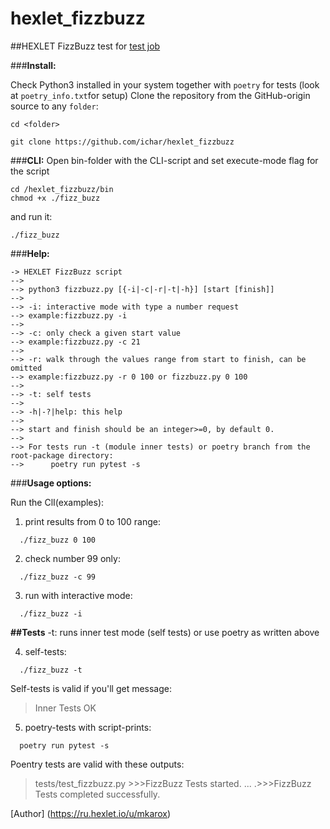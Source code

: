 # hexlet_fizzbuzz

##HEXLET FizzBuzz test for [test job](https://hexlet-ru.notion.site/8b301b64d4834a3e91f709f8ada1187a)

###**Install:**

Check Python3 installed in your system together with `poetry` for tests (look at `poetry_info.txt`for setup)
Clone the repository from the GitHub-origin source to any `folder`:
```
cd <folder>
```

```
git clone https://github.com/ichar/hexlet_fizzbuzz
```

###**CLI:**
Open bin-folder with the CLI-script and set execute-mode flag for the script
```
cd /hexlet_fizzbuzz/bin
chmod +x ./fizz_buzz
```
and run it:
```
./fizz_buzz
```

###**Help:**
```
-> HEXLET FizzBuzz script
--> 
--> python3 fizzbuzz.py [{-i|-c|-r|-t|-h}] [start [finish]]
--> 
--> -i: interactive mode with type a number request
--> example:fizzbuzz.py -i
--> 
--> -c: only check a given start value
--> example:fizzbuzz.py -c 21
--> 
--> -r: walk through the values range from start to finish, can be omitted
--> example:fizzbuzz.py -r 0 100 or fizzbuzz.py 0 100
--> 
--> -t: self tests
--> 
--> -h|-?|help: this help
--> 
--> start and finish should be an integer>=0, by default 0.
--> 
--> For tests run -t (module inner tests) or poetry branch from the root-package directory:
-->      poetry run pytest -s
```
###**Usage options:**

Run the ClI(examples):
  1) print results from 0 to 100 range:
```
  ./fizz_buzz 0 100
```
  2) check number 99 only:
```
  ./fizz_buzz -c 99
```
  3) run with interactive mode:
```
  ./fizz_buzz -i
```

**##Tests**
  -t: runs inner test mode (self tests) or use poetry as written above

  4) self-tests:
```
  ./fizz_buzz -t
```
Self-tests is valid if you'll get message:

>Inner Tests OK

  5) poetry-tests with script-prints:
```
  poetry run pytest -s
```
Poentry tests are valid with these outputs:

>tests/test_fizzbuzz.py >>>FizzBuzz Tests started.
>...
>.>>>FizzBuzz Tests completed successfully.




[Author] (https://ru.hexlet.io/u/mkarox)
